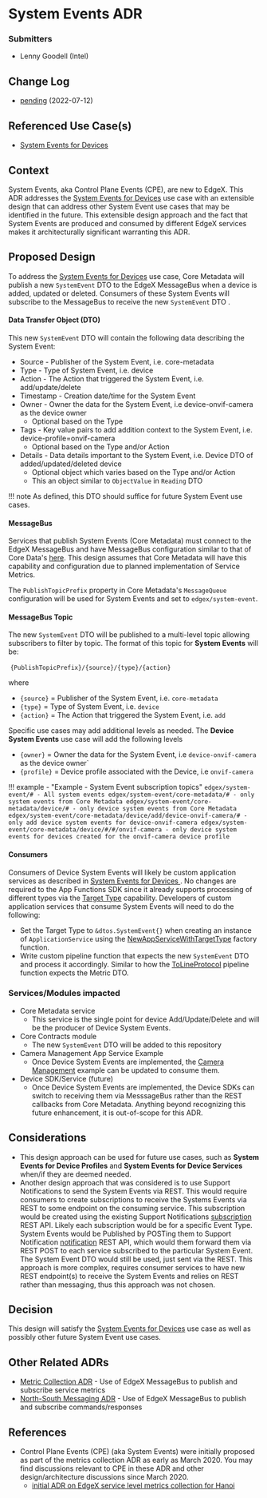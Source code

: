 # System Events ADR
### Submitters
- Lenny Goodell (Intel)

## Change Log
- [pending](https://github.com/edgexfoundry/edgex-docs/pull/795) (2022-07-12)

## Referenced Use Case(s)
- [System Events for Devices ](https://docs.edgexfoundry.org/2.3/design/ucr/0001-System-Events-for-Devices/)

## Context
System Events, aka Control Plane Events (CPE), are new to EdgeX. This ADR addresses the [System Events for Devices](https://docs.edgexfoundry.org/2.3/design/ucr/0001-System-Events-for-Devices/) use case with an extensible design that can address other System Event use cases that may be identified in the future. This extensible design approach and the fact that System Events are produced and consumed by different EdgeX services makes it architecturally significant warranting this ADR.

## Proposed Design
To address the [System Events for Devices](https://docs.edgexfoundry.org/2.3/design/ucr/0001-System-Events-for-Devices/) use case, Core Metadata will publish a new `SystemEvent` DTO to the EdgeX MessageBus when a device is added, updated or deleted. Consumers of these System Events will subscribe to the MessageBus to receive the new `SystemEvent` DTO .

#### Data Transfer Object (DTO)

This new `SystemEvent` DTO will contain the following data describing the System Event:

- Source - Publisher of the System Event, i.e. core-metadata
- Type - Type of System Event, i.e. device
- Action - The Action that triggered the System Event, i.e. add/update/delete
- Timestamp - Creation date/time for the System Event
- Owner - Owner the data for the System Event, i.e device-onvif-camera as the device owner
    - Optional based on the Type
- Tags - Key  value pairs to add addition context to the System Event, i.e. device-profile=onvif-camera
    - Optional based on the Type and/or Action
- Details - Data details important to the System Event,  i.e. Device DTO of added/updated/deleted device
    - Optional object which varies based on the Type and/or Action
    - This an object similar to `ObjectValue` in `Reading` DTO

!!! note
    As defined, this DTO should suffice for future System Event use cases.  

#### MessageBus 

Services that publish System Events (Core Metadata) must connect to the EdgeX MessageBus and have MessageBus configuration similar to that of Core Data's [here](https://github.com/edgexfoundry/edgex-go/blob/v2.2.0/cmd/core-data/res/configuration.toml#L53-L74). This design assumes that Core Metadata will have this capability and configuration due to planned implementation of Service Metrics. 

The `PublishTopicPrefix` property in Core Metadata's `MessageQueue` configuration will be used for System Events and set to `edgex/system-event`.

#### MessageBus Topic

The new `SystemEvent` DTO will be published to a multi-level topic allowing subscribers to filter by topic. The format of this topic for **System Events** will be:

​		`{PublishTopicPrefix}/{source}/{type}/{action}`

where 

- `{source}` = Publisher of the System Event, i.e. `core-metadata`
- `{type}` = Type of System Event, i.e. `device`
- `{action}` = The Action that triggered the System Event, i.e. `add`

Specific use cases may add additional levels as needed. The **Device System Events** use case will add the following levels

- `{owner}` =  Owner the data for the System Event, i.e `device-onvif-camera` as the device owner`
- `{profile}` = Device profile associated with the Device, i.e `onvif-camera`

!!! example - "Example - System Event subscription topics"
    ```
    edgex/system-event/# - All system events
    edgex/system-event/core-metadata/# - only system events from Core Metadata
    edgex/system-event/core-metadata/device/# - only device system events from Core Metadata
    edgex/system-event/core-metadata/device/add/device-onvif-camera/# - only add device system events for device-onvif-camera
    edgex/system-event/core-metadata/device/#/#/onvif-camera - only device system events for devices created for the onvif-camera device profile
    ```

#### Consumers

Consumers of Device System Events will likely be custom application services as described in [System Events for Devices ](https://docs.edgexfoundry.org/2.3/design/ucr/0001-System-Events-for-Devices/). No changes are required to the App Functions SDK since it already supports processing of different types via the [Target Type](https://docs.edgexfoundry.org/2.2/microservices/application/AdvancedTopics/#target-type) capability. Developers of custom application services  that consume System Events will need to do the following:

- Set the Target Type to `&dtos.SystemEvent{}` when creating an instance of `ApplicationService` using the [NewAppServiceWithTargetType](https://docs.edgexfoundry.org/2.2/microservices/application/ApplicationServiceAPI/#newappservicewithtargettype) factory function.
- Write custom pipeline function that expects the new `SystemEvent` DTO and process it accordingly.  Similar to how the [ToLineProtocol](https://docs.edgexfoundry.org/2.2/microservices/application/BuiltIn/#tolineprotocol) pipeline function expects the Metric DTO.

### Services/Modules impacted

- Core Metadata service
    - This service is the single point for device Add/Update/Delete and will be the producer of Device System Events.
- Core Contracts module
    - The new `SystemEvent` DTO will be added to this repository
- Camera Management App Service Example
    - Once Device System Events are implemented, the [Camera Management](https://github.com/edgexfoundry/edgex-examples/tree/main/application-services/custom/camera-management) example can be updated to consume them.
- Device SDK/Service (future)
    - Once Device System Events are implemented, the Device SDKs can switch to receiving them via MesssageBus rather than the REST callbacks from Core Metadata. Anything beyond recognizing this future enhancement, it is out-of-scope for this ADR.


## Considerations
- This design approach can be used for future use cases, such as **System Events for Device Profiles** and **System Events for Device Services** when/if they are deemed needed.
-  Another design approach that was considered is to use Support Notifications to send the System Events via REST. This would require consumers to create subscriptions to receive the Systems Events via REST to some endpoint on the consuming service. This subscription would be created using the existing Support Notifications [subscription](https://app.swaggerhub.com/apis/EdgeXFoundry1/support-notifications/2.2.0#/default/post_subscription) REST API. Likely each subscription would be for a specific Event Type. System Events would be Published by POSTing them to Support Notification [notification](https://app.swaggerhub.com/apis/EdgeXFoundry1/support-notifications/2.2.0#/default/post_notification) REST API, which would them forward them via REST POST to each service subscribed to the particular System Event. The System Event DTO would still be used, just sent via the REST. This approach is more complex, requires consumer services to have new REST endpoint(s) to receive the System Events and relies on REST rather than messaging, thus this approach was not chosen.

## Decision
This design will satisfy the  [System Events for Devices](https://docs.edgexfoundry.org/2.3/design/ucr/0001-System-Events-for-Devices/) use case as well as possibly other future System Event use cases.

## Other Related ADRs
- [Metric Collection ADR](https://docs.edgexfoundry.org/2.2/design/adr/0006-Metrics-Collection/) - Use of EdgeX MessageBus to publish and subscribe service metrics
- [North-South Messaging ADR](https://docs.edgexfoundry.org/2.2/design/adr/0023-North-South-Messaging/) - Use of EdgeX MessageBus to publish and subscribe commands/responses

## References
- Control Plane Events (CPE) (aka System Events) were initially proposed as part of the metrics collection ADR as early as March 2020. You may find discussions relevant to CPE in these ADR and other design/architecture discussions since March 2020.
  - [initial ADR on EdgeX service level metrics collection for Hanoi](https://github.com/edgexfoundry/edgex-docs/pull/97)
